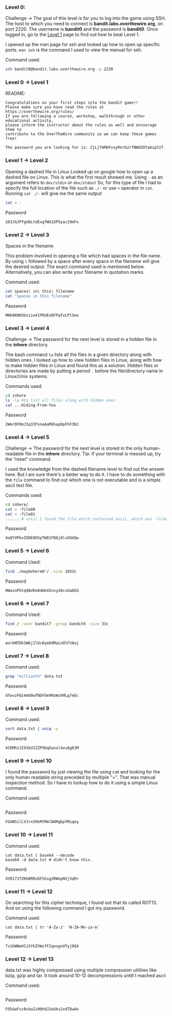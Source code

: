 ### Level 0:
Challenge -> The goal of this level is for you to log into the game using SSH. The host to which you need to connect is **bandit.labs.overthewire.org**, on port 2220. The username is **bandit0** and the password is **bandit0**. Once logged in, go to the [Level 1](https://overthewire.org/wargames/bandit/bandit1.html) page to find out how to beat Level 1.

I opened up the man page for ssh and looked up how to open up specific ports. 
`man ssh`  is the command I used to view the manual for ssh. 

Command used: 
```bash
ssh bandit0@bandit.labs.overthewire.org -p 2220
```

### Level 0 -> Level 1
README:
```text
Congratulations on your first steps into the bandit game!!
Please make sure you have read the rules at https://overthewire.org/rules/
If you are following a course, workshop, walkthrough or other educational activity,
please inform the instructor about the rules as well and encourage them to
contribute to the OverTheWire community so we can keep these games free!

The password you are looking for is: ZjLjTmM6FvvyRnrb2rfNWOZOTa6ip5If
```
### Level 1 -> Level 2

Opening a dashed file in Linux
Looked up on google how to open up a dashed file on Linux. 
This is what the first result showed me. 
Using `-` as an argument refers to `dev/stdin` or `dev/stdout`
So, for this type of file I had to specify the full location of the file such as `./-` or use `<` operator in `cat`.  Running `cat ./-` will give me the same output

```bash
cat < - 
```

Password 
```text
263JGJPfgU6LtdEvgfWU1XP5yac29mFx
```

### Level 2 -> Level 3

Spaces in the filename 

This problem involved in opening a file which had spaces in the file name. 
By using `\`  followed by a space after every space in the filename will give the desired output. The exact command used is mentioned below. 
Alternatively, you can also write your filename in quotation marks. 

Command used: 
```bash
cat spaces\ in\ this\ filename
cat "spaces in this filename"
```

Password
```text
MNk8KNH3Usiio41PRUEoDFPqfxLPlSmx
```

### Level 3 -> Level 4

Challenge -> The password for the next level is stored in a hidden file in the **inhere** directory.

The bash command `la`  lists all the files in a given directory along with hidden ones. 
I looked up how to view hidden files in Linux, along with how to make hidden files in Linux and found this as a solution. 
Hidden files or directories are made by putting a period `.` before the file/directory name in Linux/Unix systems. 

Commands used:
```bash
cd inhere
ls -la #to list all files along with hidden ones 
cat ...Hiding-From-You
```

Password

```text
2WmrDFRmJIq3IPxneAaMGhap0pFhF3NJ
```

### Level 4 -> Level 5

Challenge -> The password for the next level is stored in the only human-readable file in the **inhere** directory. Tip: if your terminal is messed up, try the “reset” command.

I used the knowledge from the dashed filename level to find out the answer here. But I am sure there's a better way to do it. I have to do something with the `file` command to find out which one is not executable and is a simple ascii text file. 

Commands used: 
```bash
cd inhere/
cat < -file00
cat < -file01
...... # until I found the file which contained ascii, which was -file07
```

Password

```text
4oQYVPkxZOOEOO5pTW81FB8j8lxXGUQw
```

### Level 5 -> Level 6

Command Used:
```bash
find ./maybehere0*/ -size 1033c
```

Password 
```text
HWasnPhtq9AVKe0dmk45nxy20cvUa6EG
```

### Level 6 -> Level 7

Command Used:
```bash
find / -user bandit7 -group bandit6 -size 33c
```

Password:
```text
morbNTDkSW6jIlUc0ymOdMaLnOlFVAaj
```

### Level 7 -> Level 8

Command used:
```bash
grep "millionth" data.txt
```

Password:
```text
dfwvzFQi4mU0wfNbFOe9RoWskMLg7eEc
```

### Level 8 -> Level 9 

Command used: 
```bash
sort data.txt | uniq -u 
```

Password: 
```text
4CKMh1JI91bUIZZPXDqGanal4xvAg0JM
```

### Level 9 -> Level 10 

I found the password by just viewing the file using cat and looking for the only human readable string preceded by multiple "=". That was manual inspection method. So I have to lookup how to do it using a simple Linux command. 

Command used: 
```bash

```

Password:
```text
FGUW5ilLVJrxX9kMYMmlN4MgbpfMiqey
```

### Level 10 -> Level 11

Command used: 
```shell
cat data.txt | base64 --decode
base64 -d data.txt # didn't know this. 
```

Password: 
```text
dtR173fZKb0RRsDFSGsg2RWnpNVj3qRr
```

### Level 11 -> Level 12

On searching for this cipher technique, I found out that its called ROT13. And on using the following command I got my password. 

Command used: 
```shell
cat data.txt | tr 'A-Za-z' 'N-ZA-Mn-za-m'
```

Password:
```text
7x16WNeHIi5YkIhWsfFIqoognUTyj9Q4
```

### Level 12 -> Level 13

data.txt was highly compressed using multiple compression utilities like bzip, gzip and tar. It took around 10-12 decompressions untill I reached ascii

Command used: 
```shell

```

Password:
```text
FO5dwFsc0cbaIiH0h8J2eUks2vdTDwAn
```